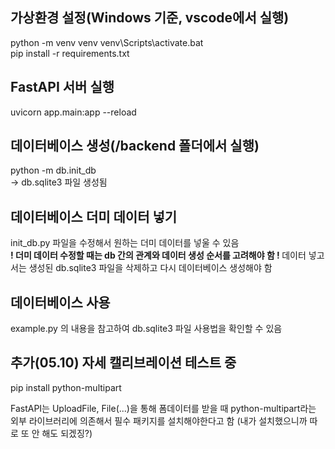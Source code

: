## 가상환경 설정(Windows 기준, vscode에서 실행)
python -m venv venv 
venv\Scripts\activate.bat  
pip install -r requirements.txt  

## FastAPI 서버 실행
uvicorn app.main:app --reload

## 데이터베이스 생성(/backend 폴더에서 실행)
python -m db.init_db  
-> db.sqlite3 파일 생성됨

## 데이터베이스 더미 데이터 넣기
init_db.py 파일을 수정해서 원하는 더미 데이터를 넣울 수 있음  
<b> ! 더미 데이터 수정할 때는 db 간의 관계와 데이터 생성 순서를 고려해야 함 ! </b> 
데이터 넣고서는 생성된 db.sqlite3 파일을 삭제하고 다시 데이터베이스 생성해야 함

## 데이터베이스 사용
example.py 의 내용을 참고하여 db.sqlite3 파일 사용법을 확인할 수 있음



## 추가(05.10) 자세 캘리브레이션 테스트 중
pip install python-multipart

FastAPI는 UploadFile, File(...)을 통해 폼데이터를 받을 때
python-multipart라는 외부 라이브러리에 의존해서 필수 패키지를 설치해야한다고 함 (내가 설치했으니까 따로 또 안 해도 되겠징?)
